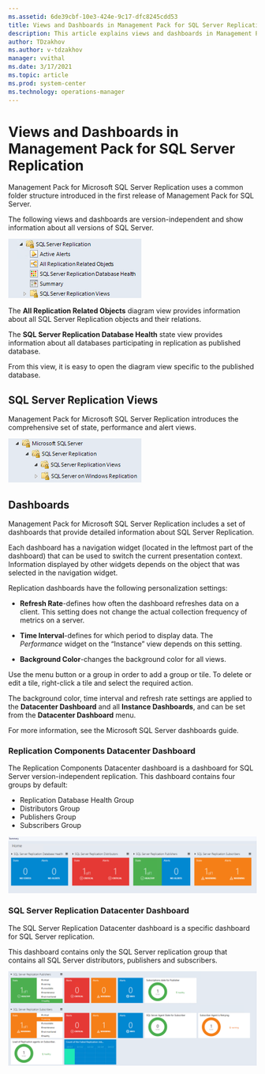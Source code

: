 ```yaml
---
ms.assetid: 6de39cbf-10e3-424e-9c17-dfc8245cdd53
title: Views and Dashboards in Management Pack for SQL Server Replication
description: This article explains views and dashboards in Management Pack for SQL Server Replication
author: TDzakhov
ms.author: v-tdzakhov
manager: vvithal
ms.date: 3/17/2021
ms.topic: article
ms.prod: system-center
ms.technology: operations-manager
---
```


# Views and Dashboards in Management Pack for SQL Server Replication

Management Pack for Microsoft SQL Server Replication uses a common folder structure introduced in the first release of Management Pack for SQL Server.

The following views and dashboards are version-independent and show information about all versions of SQL Server.

![Version-Independent Views and Dashboards](./media/ssrmp/generic-views.png)

The **All Replication Related Objects** diagram view provides information about all SQL Server Replication objects and their relations.

The **SQL Server Replication Database Health** state view provides information about all databases participating in replication as published database.

From this view, it is easy to open the diagram view specific to the published database.

## SQL Server Replication Views

Management Pack for Microsoft SQL Server Replication introduces the comprehensive set of state, performance and alert views.

![Replication Views](./media/ssrmp/sql-server-replication-views.png)

## Dashboards

Management Pack for Microsoft SQL Server Replication includes a set of dashboards that provide detailed information about SQL Server Replication.

Each dashboard has a navigation widget (located in the leftmost part of the dashboard) that can be used to switch the current presentation context. Information displayed by other widgets depends on the object that was selected in the navigation widget.

Replication dashboards have the following personalization settings:

- **Refresh Rate**-defines how often the dashboard refreshes data on a client. This setting does not change the actual collection frequency of metrics on a server.

- **Time Interval**-defines for which period to display data. The *Performance* widget on the “Instance” view depends on this setting.

- **Background Color**-changes the background color for all views.

Use the menu button or a group in order to add a group or tile. To delete or edit a tile, right-click a tile and select the required action.

The background color, time interval and refresh rate settings are applied to the **Datacenter Dashboard** and all **Instance Dashboards**, and can be set from the **Datacenter Dashboard** menu.

For more information, see the Microsoft SQL Server dashboards guide.

### Replication Components Datacenter Dashboard

The Replication Components Datacenter dashboard is a dashboard for SQL Server version-independent replication. This dashboard contains four groups by default:

- Replication Database Health Group
- Distributors Group
- Publishers Group
- Subscribers Group

![Components Datacenter Dashboard](./media/ssrmp/components-datacenter-dashboard.png)

### SQL Server Replication Datacenter Dashboard

The SQL Server Replication Datacenter dashboard is a specific dashboard for SQL Server replication.

This dashboard contains only the SQL Server replication group that contains all SQL Server distributors, publishers and subscribers.

![Datacenter Dashboard](./media/ssrmp/datacenter-dashboard.png)